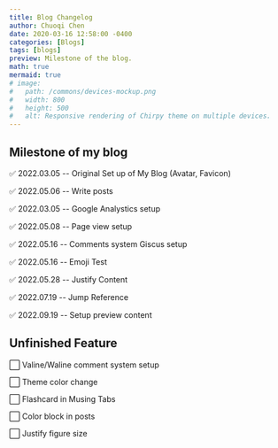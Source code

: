 ```yaml
---
title: Blog Changelog
author: Chuoqi Chen
date: 2020-03-16 12:58:00 -0400
categories: [Blogs]
tags: [blogs]
preview: Milestone of the blog.
math: true
mermaid: true
# image:
#   path: /commons/devices-mockup.png
#   width: 800
#   height: 500
#   alt: Responsive rendering of Chirpy theme on multiple devices.
---
```

<style>body {text-align: justify}</style>

## Milestone of my blog

✅ 2022.03.05 -- Original Set up of My Blog (Avatar, Favicon)

✅ 2022.05.06 -- Write posts

✅ 2022.03.05 -- Google Analystics setup

✅ 2022.05.08 -- Page view setup

✅ 2022.05.16 -- Comments system Giscus setup

✅ 2022.05.16 -- Emoji Test

✅ 2022.05.28 -- Justify Content

✅ 2022.07.19 -- Jump Reference

✅ 2022.09.19 -- Setup preview content

## Unfinished Feature
⬜ Valine/Waline comment system setup

⬜ Theme color change

⬜ Flashcard in Musing Tabs

⬜ Color block in posts

⬜ Justify figure size
